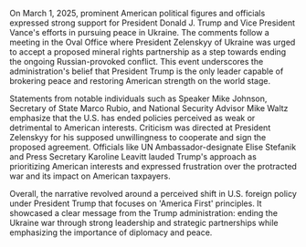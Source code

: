 On March 1, 2025, prominent American political figures and officials expressed strong support for President Donald J. Trump and Vice President Vance's efforts in pursuing peace in Ukraine. The comments follow a meeting in the Oval Office where President Zelenskyy of Ukraine was urged to accept a proposed mineral rights partnership as a step towards ending the ongoing Russian-provoked conflict. This event underscores the administration's belief that President Trump is the only leader capable of brokering peace and restoring American strength on the world stage.

Statements from notable individuals such as Speaker Mike Johnson, Secretary of State Marco Rubio, and National Security Advisor Mike Waltz emphasize that the U.S. has ended policies perceived as weak or detrimental to American interests. Criticism was directed at President Zelenskyy for his supposed unwillingness to cooperate and sign the proposed agreement. Officials like UN Ambassador-designate Elise Stefanik and Press Secretary Karoline Leavitt lauded Trump's approach as prioritizing American interests and expressed frustration over the protracted war and its impact on American taxpayers.

Overall, the narrative revolved around a perceived shift in U.S. foreign policy under President Trump that focuses on 'America First' principles. It showcased a clear message from the Trump administration: ending the Ukraine war through strong leadership and strategic partnerships while emphasizing the importance of diplomacy and peace.